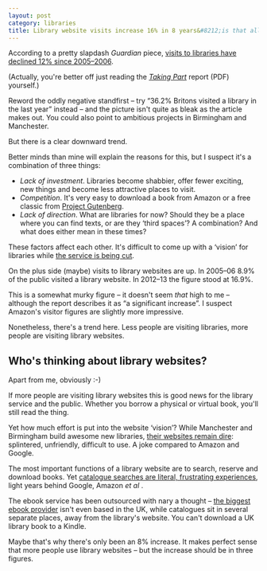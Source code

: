 ```yaml
---
layout: post
category: libraries
title: Library website visits increase 16% in 8 years&#8212;is that all?
---
```


According to a pretty slapdash <cite>Guardian</cite> piece, [visits to libraries have declined 12% since 2005&#8211;2006](http://www.theguardian.com/books/2013/sep/27/library-visits-down-closures-continue).

(Actually, you're better off just reading the <cite><a href="https://www.gov.uk/government/uploads/system/uploads/attachment_data/file/244895/Taking_Part_2013_14_Quarter_1_Report.doc.pdf">Taking Part</a></cite> report (PDF) yourself.)

Reword the oddly negative standfirst &#8211; try &#8220;36.2% Britons visited a library in the last year&#8221; instead &#8211; and the picture isn't quite as bleak as the article makes out. You could also point to ambitious projects in Birmingham and Manchester.

But there is a clear downward trend.

Better minds than mine will explain the reasons for this, but I suspect it's a combination of three things:

- *Lack of investment*. Libraries become shabbier, offer fewer exciting, new things and become less attractive places to visit.
- *Competition*. It's very easy to download a book from Amazon or a free classic from [Project Gutenberg](http://www.gutenberg.org).
- *Lack of direction*. What are libraries for now? Should they be a place where you can find texts, or are they &#8216;third spaces&#8217;? A combination? And what does either mean in these times?

These factors affect each other. It's difficult to come up with a &#8216;vision&#8217; for libraries while [the service is being cut](http://www.sunderlandecho.com/news/education/nine-sunderland-libraries-to-close-as-council-bids-to-save-850-000-1-5765198).

On the plus side (maybe) visits to library websites are up. In 2005&#8211;06 8.9% of the public visited a library website. In 2012&#8211;13 the figure stood at 16.9%.

This is a somewhat murky figure &#8211; it doesn't seem *that* high to me &#8211; although the report describes it as &#8220;a significant increase&#8221;. I suspect Amazon's visitor figures are slightly more impressive.

Nonetheless, there's a trend here. Less people are visiting libraries, more people are visiting library websites.

## Who's thinking about library websites?

Apart from me, obviously :-)

If more people are visiting library websites this is good news for the library service and the public. Whether you borrow a physical or virtual book, you'll still read the thing.

Yet how much effort is put into the website &#8216;vision&#8217;? While Manchester and Birmingham build awesome new libraries, [their websites remain dire](https://library-opac.birmingham.gov.uk/cgi-bin/spydus.exe/MSGTRN/OPAC/HOME): splintered, unfriendly, difficult to use. A joke compared to Amazon and Google.

The most important functions of a library website are to search, reserve and download books. Yet [catalogue searches are literal, frustrating experiences](/2013/06/libraries-should-invest-millions-in-search-engines/), light years behind Google, Amazon *et al* .

The ebook service has been outsourced with nary a thought &#8211; [the biggest ebook provider](http://www.overdrive.com) isn't even based in the UK, while catalogues sit in several separate places, away from the library's website. You can't download a UK library book to a Kindle.

Maybe that's why there's only been an 8% increase. It makes perfect sense that more people use library websites &#8211; but the increase should be in three figures.
